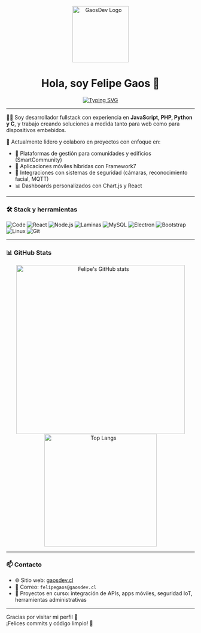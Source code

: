 <p align="center">
  <img src="https://gaosdev.cl/assets/logo/gd-logo-tr.png" width="150" alt="GaosDev Logo" />
</p>

<h1 align="center">Hola, soy Felipe Gaos 👋</h1>

<p align="center">
  <a href="https://gaosdev.cl" target="_blank">
    <img src="https://readme-typing-svg.herokuapp.com?font=Fira+Code&size=22&duration=2000&pause=1000&color=00C0FF&center=true&vCenter=true&multiline=true&width=600&height=70&lines=FFullstack+Developer+%7C+JavaScript+%7C+PHP+%7C+Python" alt="Typing SVG" />
  </a>
</p>

---

👨‍💻 Soy desarrollador fullstack con experiencia en **JavaScript, PHP, Python y C**, y trabajo creando soluciones a medida tanto para web como para dispositivos embebidos.

🚀 Actualmente lidero y colaboro en proyectos con enfoque en:
- 🏢 Plataformas de gestión para comunidades y edificios (SmartCommunity)
- 📱 Aplicaciones móviles híbridas con Framework7
- 🔐 Integraciones con sistemas de seguridad (cámaras, reconocimiento facial, MQTT)
- 📊 Dashboards personalizados con Chart.js y React

---

### 🛠️ Stack y herramientas

![Code](https://img.shields.io/badge/code-JS%20%7C%20PHP%20%7C%20Python-informational?style=flat&logo=codepen)
![React](https://img.shields.io/badge/-React-20232A?logo=react&logoColor=61DAFB)
![Node.js](https://img.shields.io/badge/-Node.js-339933?logo=node.js&logoColor=white)
![Laminas](https://img.shields.io/badge/-Laminas-informational?logo=php)
![MySQL](https://img.shields.io/badge/-MySQL-4479A1?logo=mysql&logoColor=white)
![Electron](https://img.shields.io/badge/-Electron-2C2E3B?logo=electron)
![Bootstrap](https://img.shields.io/badge/-Bootstrap-563D7C?logo=bootstrap)
![Linux](https://img.shields.io/badge/-Linux-FCC624?logo=linux&logoColor=black)
![Git](https://img.shields.io/badge/-Git-F05032?logo=git&logoColor=white)

---

### 📊 GitHub Stats

<p align="center">
  <img src="https://github-readme-stats.vercel.app/api?username=felipegaos&show_icons=true&theme=github_dark&hide=stars&count_private=true" alt="Felipe's GitHub stats" width="450" />
  <img src="https://github-readme-stats.vercel.app/api/top-langs/?username=felipegaos&layout=compact&theme=github_dark" alt="Top Langs" width="300"/>
</p>

---

### 📫 Contacto

- 🌐 Sitio web: [gaosdev.cl](https://gaosdev.cl)
- 📧 Correo: `felipegaos@gaosdev.cl`
- 💼 Proyectos en curso: integración de APIs, apps móviles, seguridad IoT, herramientas administrativas

---

Gracias por visitar mi perfil 🙌  
¡Felices commits y código limpio! 🚀
